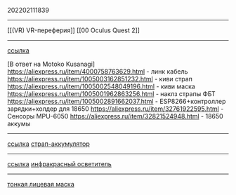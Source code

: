 202202111839
***
[[(VR) VR-переферия]] [[00 Oculus Quest 2]]
***
[ссылка](https://t.me/vreality/569240)

[В ответ на Motoko Kusanagi]
https://aliexpress.ru/item/4000758763629.html - линк кабель
https://aliexpress.ru/item/1005003162851232.html - киви страп
https://aliexpress.ru/item/1005002548049196.html - киви маска
https://aliexpress.ru/item/1005001962863256.html - наклз страпы
ФБТ
https://aliexpress.ru/item/1005002891662037.html - ESP8266+контроллер зарядки+холдер для 18650
https://aliexpress.ru/item/32761922595.html - Сенсоры MPU-6050
https://aliexpress.ru/item/32821524948.html - 18650 аккумы
***
[ссылка](https://t.me/vreality/569256)
[страп-аккумулятор](https://aliexpress.ru/item/33038452338.html?spm=a2g2w.productlist.0.0.7f6b4a82nkb3w7&sku_id=12000025033477041)
***
[ссылка](https://t.me/vreality/570030)
[инфракрасный осветитель](https://aliexpress.ru/item/1005003792987680.html?sku_id=12000027183417698)
***
[тонкая лицевая маска](https://aliexpress.ru/item/1005002180827116.html?item_id=1005002180827116&sku_id=12000018961377088)
